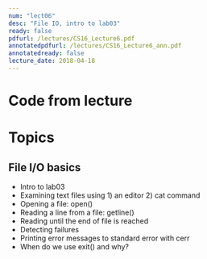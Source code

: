 ```yaml
---
num: "lect06"
desc: "File IO, intro to lab03"
ready: false
pdfurl: /lectures/CS16_Lecture6.pdf
annotatedpdfurl: /lectures/CS16_Lecture6_ann.pdf
annotatedready: false
lecture_date: 2018-04-18
---
```


# Code from lecture


# Topics
## File I/O basics
* Intro to lab03
* Examining text files using 1) an editor 2) cat command
* Opening a file: open()
* Reading a line from a file: getline()
* Reading until the end of file is reached
* Detecting failures
* Printing error messages to standard error with cerr
* When do we use exit() and why?
